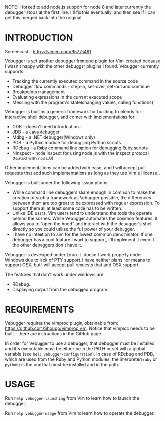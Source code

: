 NOTE: I forked to add node.js support for node 8 and later
currently the debugger stops at the first line. I'll fix this eventually. and then see if I can get this merged back into the original


INTRODUCTION
============
Screencast - https://vimeo.com/95775461

Vebugger is yet another debugger frontend plugin for Vim, created because I
wasn't happy with the other debugger plugins I found. Vebugger currently
supports:

 * Tracking the currently executed command in the source code
 * Debugger flow commands - step-in, set-over, set-out and continue
 * Breakpoints management
 * Evaluating expressions in the current executed scope
 * Messing with the program's state(changing values, calling functions)

Vebugger is built as a generic framework for building frontends for
interactive shell debugger, and comes with implementations for:

 * GDB - doesn't need introdcution...
 * JDB - a Java debugger
 * Mdbg - a .NET debugger(Windows only)
 * PDB - a Python module for debugging Python scripts
 * RDebug - a Ruby command line option for debugging Ruby scripts
 * NInspect - node inspect for using node.js with the inspect protocal (tested with node.8)

Other implementations can be added with ease, and I will accept pull requests
that add such implementations as long as they use Vim's |license|.

Vebugger is built under the following assumptions:

 * While command line debuggers share enough in common to make the creation
   of such a framework as Vebugger possible, the differences between them are
   too great to be expressed with regular expression. To support them all at
   least some code has to be written.
 * Unlike IDE users, Vim users tend to understand the tools the operate behind
   the scenes. While Vebugger automates the common features, it allows you to
   "open the hood" and interact with the debugger's shell directly so you could
   utilize the full power of your debugger.
 * I have no intention to aim for the lowest common denominator. If one
   debugger has a cool feature I want to support, I'll implement it even if the
   other debuggers don't have it.

Vebugger is developed under Linux. It doesn't work properly under Windows due
to lack of PTY support. I have neither plans nor means to support OSX, but I
will accept pull requests that add OSX support.

The features that don't work under windows are:

 * RDebug.
 * Displaying output from the debugged program.

REQUIREMENTS
============

Vebugger requires the vimproc plugin, obtainable from:
https://github.com/Shougo/vimproc.vim.  Notice that vimproc needs to be built -
there are instructions in the GitHub page.

In order for Vebugger to use a debugger, that debugger must be installed and
it's executable must be either be in the PATH or set with a global variable
(see `help vebugger-configuration`). In case of RDebug and PDB, which are used
from the Ruby and Python modules, the interpreter(`ruby` or `python`) is the
one that must be installed and in the path.

USAGE
=====

Run `help vebugger-launching` from Vim to learn how to launch the debugger.

Run `help vebugger-usage` from Vim to learn how to operate the debugger.
